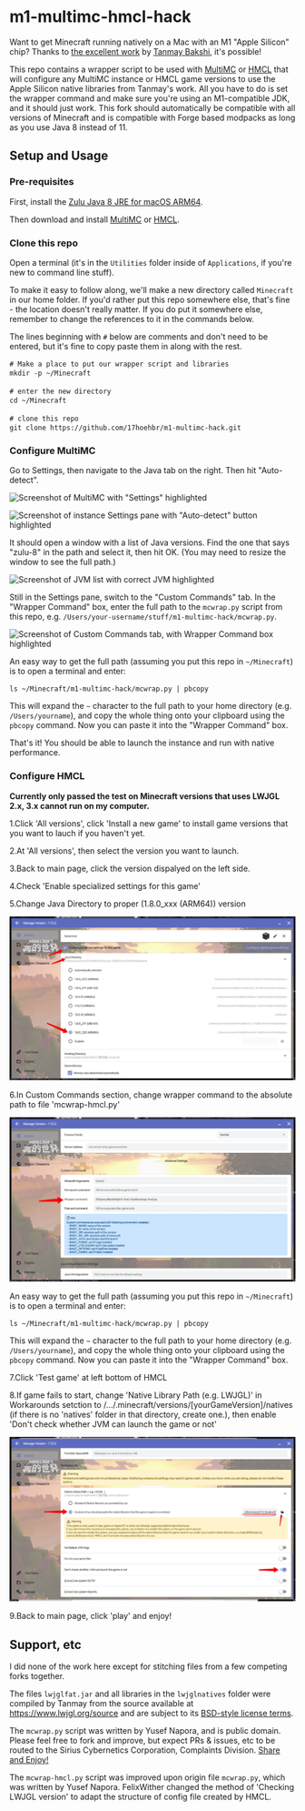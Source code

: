 # m1-multimc-hmcl-hack

Want to get Minecraft running natively on a Mac with an M1 "Apple Silicon" chip? Thanks to [the excellent work](https://gist.github.com/tanmayb123/d55b16c493326945385e815453de411a) by [Tanmay Bakshi](https://gist.github.com/tanmayb123), it's possible!

This repo contains a wrapper script to be used with [MultiMC](https://multimc.org) or [HMCL](https://hmcl.huangyuhui.net) that will configure any MultiMC instance or HMCL game versions to use the Apple Silicon native libraries from Tanmay's work. All you have to do is set the wrapper command and make sure you're using an M1-compatible JDK, and it should just work. This fork should automatically be compatible with all versions of Minecraft and is compatible with Forge based modpacks as long as you use Java 8 instead of 11.

## Setup and Usage

### Pre-requisites

First, install the [Zulu Java 8 JRE for macOS ARM64](https://cdn.azul.com/zulu/bin/zulu8.52.0.23-ca-jre8.0.282-macosx_aarch64.dmg).

Then download and install [MultiMC](https://multimc.org/) or [HMCL](https://hmcl.huangyuhui.net).
### Clone this repo

Open a terminal (it's in the `Utilities` folder inside of `Applications`, if you're new to command line stuff).

To make it easy to follow along, we'll make a new directory called `Minecraft` in our home folder. If you'd rather put this repo somewhere else, that's fine - the location doesn't really matter. If you do put it somewhere else, remember to change the references to it in the commands below.

The lines beginning with `#` below are comments and don't need to be entered, but it's fine to copy paste them in along with the rest.

```shell
# Make a place to put our wrapper script and libraries
mkdir -p ~/Minecraft

# enter the new directory
cd ~/Minecraft

# clone this repo
git clone https://github.com/17hoehbr/m1-multimc-hack.git
```

### Configure MultiMC

Go to Settings, then navigate to the Java tab on the right. Then hit "Auto-detect".

![Screenshot of MultiMC with "Settings" highlighted](./screenshots/settings.png)

![Screenshot of instance Settings pane with "Auto-detect" button highlighted](./screenshots/detect-jvm.png)

It should open a window with a list of Java versions. Find the one that says "zulu-8" in the path and select it, then hit OK. (You may need to resize the window to see the full path.)

![Screenshot of JVM list with correct JVM highlighted](./screenshots/select-zulu-jvm.png)

Still in the Settings pane, switch to the "Custom Commands" tab. In the "Wrapper Command" box, enter the full path to the `mcwrap.py` script from this repo, e.g. `/Users/your-username/stuff/m1-multimc-hack/mcwrap.py`.

![Screenshot of Custom Commands tab, with Wrapper Command box highlighted](./screenshots/custom-command.png)

An easy way to get the full path (assuming you put this repo in `~/Minecraft`) is to open a terminal and enter:

```shell
ls ~/Minecraft/m1-multimc-hack/mcwrap.py | pbcopy
```

This will expand the `~` character to the full path to your home directory (e.g. `/Users/yourname`), and copy the whole thing onto your clipboard using the `pbcopy` command. Now you can paste it into the "Wrapper Command" box.

That's it! You should be able to launch the instance and run with native performance.

### Configure HMCL

**Currently only passed the test on Minecraft versions that uses LWJGL 2.x, 3.x cannot run on my computer.**

1.Click 'All versions', click 'Install a new game' to install game versions that you want to lauch if you haven't yet.

2.At 'All versions', then select the version you want to launch.

3.Back to main page, click the version dispalyed on the left side.

4.Check 'Enable specialized settings for this game'

5.Change Java Directory to proper (1.8.0_xxx (ARM64)) version

![Screenshot of settings of game version](./screenshots/Custom-JDK-HMCL.jpg)

6.In Custom Commands section, change wrapper command to the absolute path to file 'mcwrap-hmcl.py'

![Screenshot of settings of custom commands](./screenshots/Custom-Commands-HMCL.jpg)

An easy way to get the full path (assuming you put this repo in `~/Minecraft`) is to open a terminal and enter:

```shell
ls ~/Minecraft/m1-multimc-hack/mcwrap.py | pbcopy
```

This will expand the `~` character to the full path to your home directory (e.g. `/Users/yourname`), and copy the whole thing onto your clipboard using the `pbcopy` command. Now you can paste it into the "Wrapper Command" box.

7.Click 'Test game' at left bottom of HMCL

8.If game fails to start, change 'Native Library Path (e.g. LWJGL)' in Workarounds setction to /.../.minecraft/versions/[yourGameVersion]/natives (if there is no 'natives' folder in that directory, create one.), then enable 'Don't check whether JVM can launch the game or not'

![Screenshot of settings of change LWJGL](./screenshots/Custom-LWJGL-HMCL.jpg)

9.Back to main page, click 'play' and enjoy!

## Support, etc

I did none of the work here except for stitching files from a few competing forks together.

The files `lwjglfat.jar` and all libraries in the `lwjglnatives` folder were compiled by Tanmay from the source available at https://www.lwjgl.org/source and are subject to its [BSD-style license terms](https://github.com/LWJGL/lwjgl3/blob/master/LICENSE.md).

The `mcwrap.py` script was written by Yusef Napora, and is public domain. Please feel free to fork and improve, but expect PRs & issues, etc to be routed to the Sirius Cybernetics Corporation, Complaints Division. [Share and Enjoy!](https://hitchhikers.fandom.com/wiki/Share_and_Enjoy)

The `mcwrap-hmcl.py` script was improved upon origin file `mcwrap.py`, which was written by Yusef Napora. FelixWither changed the method of 'Checking LWJGL version' to adapt the structure of config file created by HMCL.
